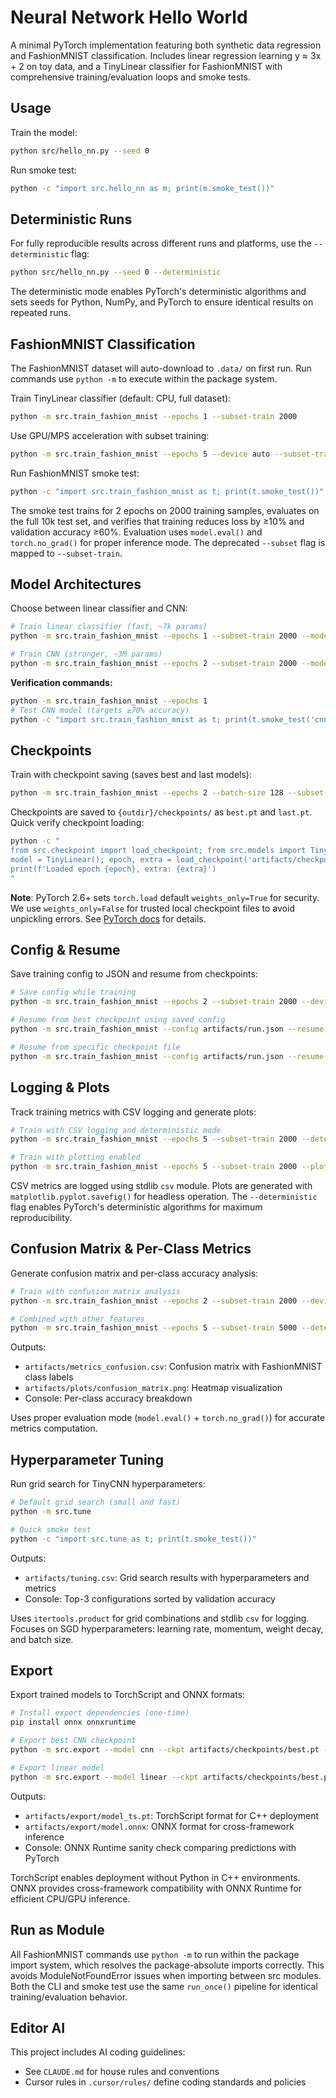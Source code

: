 # Neural Network Hello World

A minimal PyTorch implementation featuring both synthetic data regression and FashionMNIST classification. Includes linear regression learning y ≈ 3x + 2 on toy data, and a TinyLinear classifier for FashionMNIST with comprehensive training/evaluation loops and smoke tests.

## Usage

Train the model:
```bash
python src/hello_nn.py --seed 0
```

Run smoke test:
```bash
python -c "import src.hello_nn as m; print(m.smoke_test())"
```

## Deterministic Runs

For fully reproducible results across different runs and platforms, use the `--deterministic` flag:

```bash
python src/hello_nn.py --seed 0 --deterministic
```

The deterministic mode enables PyTorch's deterministic algorithms and sets seeds for Python, NumPy, and PyTorch to ensure identical results on repeated runs.

## FashionMNIST Classification

The FashionMNIST dataset will auto-download to `.data/` on first run. Run commands use `python -m` to execute within the package system.

Train TinyLinear classifier (default: CPU, full dataset):
```bash
python -m src.train_fashion_mnist --epochs 1 --subset-train 2000
```

Use GPU/MPS acceleration with subset training:
```bash
python -m src.train_fashion_mnist --epochs 5 --device auto --subset-train 5000
```

Run FashionMNIST smoke test:
```bash
python -c "import src.train_fashion_mnist as t; print(t.smoke_test())"
```

The smoke test trains for 2 epochs on 2000 training samples, evaluates on the full 10k test set, and verifies that training reduces loss by ≥10% and validation accuracy ≥60%. Evaluation uses `model.eval()` and `torch.no_grad()` for proper inference mode. The deprecated `--subset` flag is mapped to `--subset-train`.

## Model Architectures

Choose between linear classifier and CNN:

```bash
# Train linear classifier (fast, ~7k params)
python -m src.train_fashion_mnist --epochs 1 --subset-train 2000 --model linear

# Train CNN (stronger, ~3M params)
python -m src.train_fashion_mnist --epochs 2 --subset-train 2000 --model cnn
```

**Verification commands:**
```bash
python -m src.train_fashion_mnist --epochs 1
# Test CNN model (targets ≥70% accuracy)
python -c "import src.train_fashion_mnist as t; print(t.smoke_test('cnn'))"
```

## Checkpoints

Train with checkpoint saving (saves best and last models):
```bash
python -m src.train_fashion_mnist --epochs 2 --batch-size 128 --subset-train 2000 --seed 0 --device cpu --outdir artifacts
```

Checkpoints are saved to `{outdir}/checkpoints/` as `best.pt` and `last.pt`. Quick verify checkpoint loading:
```bash
python -c "
from src.checkpoint import load_checkpoint; from src.models import TinyLinear
model = TinyLinear(); epoch, extra = load_checkpoint('artifacts/checkpoints/best.pt', model)
print(f'Loaded epoch {epoch}, extra: {extra}')
"
```

**Note**: PyTorch 2.6+ sets `torch.load` default `weights_only=True` for security. We use `weights_only=False` for trusted local checkpoint files to avoid unpickling errors. See [PyTorch docs](https://pytorch.org/docs/stable/generated/torch.load.html) for details.

## Config & Resume

Save training config to JSON and resume from checkpoints:

```bash
# Save config while training
python -m src.train_fashion_mnist --epochs 2 --subset-train 2000 --device cpu --outdir artifacts --save-config artifacts/run.json

# Resume from best checkpoint using saved config
python -m src.train_fashion_mnist --config artifacts/run.json --resume best

# Resume from specific checkpoint file
python -m src.train_fashion_mnist --config artifacts/run.json --resume artifacts/checkpoints/last.pt
```

## Logging & Plots

Track training metrics with CSV logging and generate plots:

```bash
# Train with CSV logging and deterministic mode
python -m src.train_fashion_mnist --epochs 5 --subset-train 2000 --deterministic --log-csv artifacts/metrics.csv

# Train with plotting enabled
python -m src.train_fashion_mnist --epochs 5 --subset-train 2000 --plot
```

CSV metrics are logged using stdlib `csv` module. Plots are generated with `matplotlib.pyplot.savefig()` for headless operation. The `--deterministic` flag enables PyTorch's deterministic algorithms for maximum reproducibility.

## Confusion Matrix & Per-Class Metrics

Generate confusion matrix and per-class accuracy analysis:

```bash
# Train with confusion matrix analysis
python -m src.train_fashion_mnist --epochs 2 --subset-train 2000 --device cpu --confusion-matrix

# Combined with other features
python -m src.train_fashion_mnist --epochs 5 --subset-train 5000 --deterministic --log-csv artifacts/metrics.csv --plot --confusion-matrix
```

Outputs:
- `artifacts/metrics_confusion.csv`: Confusion matrix with FashionMNIST class labels
- `artifacts/plots/confusion_matrix.png`: Heatmap visualization
- Console: Per-class accuracy breakdown

Uses proper evaluation mode (`model.eval()` + `torch.no_grad()`) for accurate metrics computation.

## Hyperparameter Tuning

Run grid search for TinyCNN hyperparameters:

```bash
# Default grid search (small and fast)
python -m src.tune

# Quick smoke test
python -c "import src.tune as t; print(t.smoke_test())"
```

Outputs:
- `artifacts/tuning.csv`: Grid search results with hyperparameters and metrics
- Console: Top-3 configurations sorted by validation accuracy

Uses `itertools.product` for grid combinations and stdlib `csv` for logging. Focuses on SGD hyperparameters: learning rate, momentum, weight decay, and batch size.

## Export

Export trained models to TorchScript and ONNX formats:

```bash
# Install export dependencies (one-time)
pip install onnx onnxruntime

# Export best CNN checkpoint
python -m src.export --model cnn --ckpt artifacts/checkpoints/best.pt --outdir artifacts/export

# Export linear model
python -m src.export --model linear --ckpt artifacts/checkpoints/best.pt --outdir artifacts/export
```

Outputs:
- `artifacts/export/model_ts.pt`: TorchScript format for C++ deployment
- `artifacts/export/model.onnx`: ONNX format for cross-framework inference
- Console: ONNX Runtime sanity check comparing predictions with PyTorch

TorchScript enables deployment without Python in C++ environments. ONNX provides cross-framework compatibility with ONNX Runtime for efficient CPU/GPU inference.

## Run as Module

All FashionMNIST commands use `python -m` to run within the package import system, which resolves the package-absolute imports correctly. This avoids ModuleNotFoundError issues when importing between src modules. Both the CLI and smoke test use the same `run_once()` pipeline for identical training/evaluation behavior.

## Editor AI

This project includes AI coding guidelines:
- See `CLAUDE.md` for house rules and conventions
- Cursor rules in `.cursor/rules/` define coding standards and policies